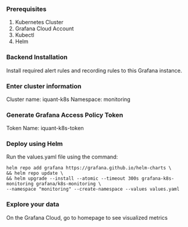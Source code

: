 ### Prerequisites
1. Kubernetes Cluster
2. Grafana Cloud Account
3. Kubectl
4. Helm


### Backend Installation
Install required alert rules and recording rules to this Grafana instance.


### Enter cluster information
Cluster name: iquant-k8s
Namespace: monitoring


### Generate Grafana Access Policy Token
Token Name: iquant-k8s-token


### Deploy using Helm
Run the values.yaml file using the command: 

```
helm repo add grafana https://grafana.github.io/helm-charts \
&& helm repo update \
&& helm upgrade --install --atomic --timeout 300s grafana-k8s-monitoring grafana/k8s-monitoring \
--namespace "monitoring" --create-namespace --values values.yaml
```


### Explore your data
On the Grafana Cloud, go to homepage to see visualized metrics

